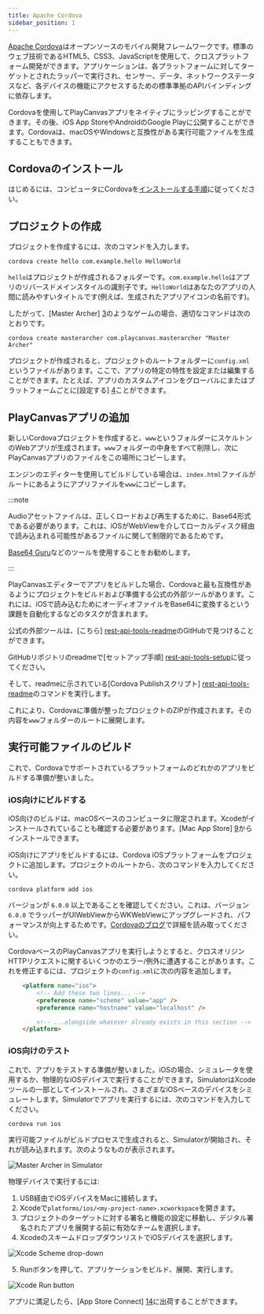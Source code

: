 ```yaml
---
title: Apache Cordova
sidebar_position: 1
---
```


[Apache Cordova][1]はオープンソースのモバイル開発フレームワークです。標準のウェブ技術であるHTML5、CSS3、JavaScriptを使用して、クロスプラットフォーム開発ができます。アプリケーションは、各プラットフォームに対してターゲットとされたラッパーで実行され、センサー、データ、ネットワークステータスなど、各デバイスの機能にアクセスするための標準準拠のAPIバインディングに依存します。

Cordovaを使用してPlayCanvasアプリをネイティブにラッピングすることができます。その後、iOS App StoreやAndroidのGoogle Playに公開することができます。Cordovaは、macOSやWindowsと互換性がある実行可能ファイルを生成することもできます。

## Cordovaのインストール

はじめるには、コンピュータにCordovaを[インストールする手順][2]に従ってください。

## プロジェクトの作成

プロジェクトを作成するには、次のコマンドを入力します。

```
cordova create hello com.example.hello HelloWorld
```

`hello`はプロジェクトが作成されるフォルダーです。`com.example.hello`はアプリのリバースドメインスタイルの識別子です。`HelloWorld`はあなたのアプリの人間に読みやすいタイトルです(例えば、生成されたアプリアイコンの名前です)。

したがって、[Master Archer] [3]のようなゲームの場合、適切なコマンドは次のとおりです。

```
cordova create masterarcher com.playcanvas.masterarcher "Master Archer"
```

プロジェクトが作成されると、プロジェクトのルートフォルダーに`config.xml`というファイルがあります。ここで、アプリの特定の特性を設定または編集することができます。たとえば、アプリのカスタムアイコンをグローバルにまたはプラットフォームごとに[設定する] [4]ことができます。

## PlayCanvasアプリの追加

新しいCordovaプロジェクトを作成すると、`www`というフォルダーにスケルトンのWebアプリが生成されます。`www`フォルダーの中身をすべて削除し、次にPlayCanvasアプリのファイルをこの場所にコピーします。

エンジンのエディターを使用してビルドしている場合は、`index.html`ファイルがルートにあるようにアプリファイルを`www`にコピーします。

:::note

Audioアセットファイルは、正しくロードおよび再生するために、Base64形式である必要があります。これは、iOSがWebViewを介してローカルディスク経由で読み込まれる可能性があるファイルに関して制限的であるためです。

[Base64 Guru](https://base64.guru/converter/encode/audio)などのツールを使用することをお勧めします。

:::

PlayCanvasエディターでアプリをビルドした場合、Cordovaと最も互換性があるようにプロジェクトをビルドおよび準備する公式の外部ツールがあります。これには、iOSで読み込むためにオーディオファイルをBase64に変換するという課題を自動化するなどのタスクが含まれます。

公式の外部ツールは、[こちら] [rest-api-tools-readme]のGitHubで見つけることができます。

GitHubリポジトリのreadmeで[セットアップ手順] [rest-api-tools-setup]に従ってください。

そして、readmeに示されている[Cordova Publishスクリプト] [rest-api-tools-readme]のコマンドを実行します。

これにより、Cordovaに準備が整ったプロジェクトのZIPが作成されます。その内容を`www`フォルダーのルートに展開します。

## 実行可能ファイルのビルド

これで、Cordovaでサポートされているプラットフォームのどれかのアプリをビルドする準備が整いました。

### iOS向けにビルドする

iOS向けのビルドは、macOSベースのコンピュータに限定されます。Xcodeがインストールされていることも確認する必要があります。[Mac App Store] [9]からインストールできます。

iOS向けにアプリをビルドするには、Cordova iOSプラットフォームをプロジェクトに追加します。プロジェクトのルートから、次のコマンドを入力してください。

```
cordova platform add ios
```

バージョンが `6.0.0` 以上であることを確認してください。これは、バージョン `6.0.0` でラッパーがUIWebViewからWKWebViewにアップグレードされ、パフォーマンスが向上するためです。[Cordovaのブログ][10]で詳細を読み取ってください。

CordovaベースのPlayCanvasアプリを実行しようとすると、クロスオリジンHTTPリクエストに関するいくつかのエラー/例外に遭遇することがあります。これを修正するには、プロジェクトの`config.xml`に次の内容を追加します。

```html
    <platform name="ios">
        <!-- Add these two lines... -->
        <preference name="scheme" value="app" />
        <preference name="hostname" value="localhost" />

        <!-- ...alongside whatever already exists in this section -->
    </platform>
```

### iOS向けのテスト

これで、アプリをテストする準備が整いました。iOSの場合、シミュレータを使用するか、物理的なiOSデバイスで実行することができます。SimulatorはXcodeツールの一部としてインストールされ、さまざまなiOSベースのデバイスをシミュレートします。Simulatorでアプリを実行するには、次のコマンドを入力してください。

```
cordova run ios
```

実行可能ファイルがビルドプロセスで生成されると、Simulatorが開始され、それが読み込まれます。次のようなものが表示されます。

![Master Archer in Simulator][11]

物理デバイスで実行するには:

1. USB経由でiOSデバイスをMacに接続します。
2. Xcodeで`platforms/ios/<my-project-name>.xcworkspace`を開きます。
3. プロジェクトのターゲットに対する署名と機能の設定に移動し、デジタル署名されたアプリを展開する前に有効なチームを選択します。
4. XcodeのスキームドロップダウンリストでiOSデバイスを選択します。

![Xcode Scheme drop-down][12]

5. Runボタンを押して、アプリケーションをビルド、展開、実行します。

![Xcode Run button][13]

アプリに満足したら、[App Store Connect] [14]に出荷することができます。

[1]: https://cordova.apache.org/
[2]: https://cordova.apache.org/docs/en/latest/guide/cli/index.html#installing-the-cordova-cli
[3]: https://playcanv.as/p/JERg21J8/
[4]: https://cordova.apache.org/docs/en/latest/config_ref/images.html
[5]: /images/user-manual/publishing/toolbar-publish.png
[6]: /images/user-manual/publishing/cordova/download-zip.png
[7]: /images/user-manual/publishing/cordova/download-new-build.png
[8]: /user-manual/api/app-download/
[9]: https://apps.apple.com/us/app/xcode/id497799835?mt=12
[10]: https://cordova.apache.org/announcements/2020/06/01/cordova-ios-release-6.0.0.html
[11]: /images/user-manual/publishing/cordova/simulator-master-archer.png
[12]: /images/user-manual/publishing/cordova/xcode-scheme.png
[13]: /images/user-manual/publishing/cordova/xcode-run.png
[14]: https://developer.apple.com/app-store-connect/
[rest-api-tools-readme]: https://github.com/playcanvas/playcanvas-rest-api-tools#cordova-publish
[rest-api-tools-setup]: https://github.com/playcanvas/playcanvas-rest-api-tools#setup

